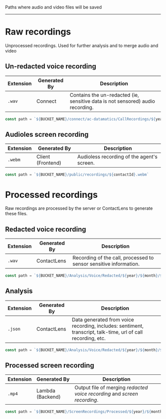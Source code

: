 Paths where audio and video files will be saved

----

# Raw recordings
Unprocessed recordings. Used for further analysis and to merge audio and video

## Un-redacted voice recording

| Extension | Generated By | Description |
| --------- | ------------ | ----------- |
| `.wav` | Connect | Contains the un-redacted (ie, sensitive data is not sensored) audio recording. |

```js
const path = `${BUCKET_NAME}/connect/ac-datamatics/CallRecordings/${year}/${month}/${day}/${contactId}_${year}${month}${day}T${hour}:${minute}_UTC.wav`
```

## Audioles screen recording

| Extension | Generated By | Description |
| --------- | ------------ | ----------- |
| `.webm` | Client (Frontend) | Audioless recording of the agent's screen. |

```js
const path = `${BUCKET_NAME}/public/recordings/${contactId}.webm`
```

# Processed recordings
Raw recordings are processed by the server or ContactLens to generate these files. 

## Redacted voice recording

| Extension | Generated By | Description |
| --------- | ------------ | ----------- |
| `.wav` | ContactLens | Recording of the call, processed to sensor sensitive information. |

```js
const path = `${BUCKET_NAME}/Analysis/Voice/Redacted/${year}/${month}/${day}/${contactId}_call_recording_redacted_${year}-${month}-${day}T${hour}:${minute}:${second}Z.wav`;
```

## Analysis

| Extension | Generated By | Description |
| --------- | ------------ | ----------- |
| `.json` | ContactLens | Data generated from voice recording, includes: sentiment, transcript, talk-time, url of call recording, etc. |

```js
const path = `${BUCKET_NAME}/Analysis/Voice/Redacted/${year}/${month}/${day}/${contactId}_analysis_redacted_${year}-${month}-${day}T${hour}:${minute}:${second}Z.json`;
```


## Processed screen recording

| Extension | Generated By | Description |
| --------- | ------------ | ----------- |
| `.mp4` | Lambda (Backend) | Output file of merging _redacted voice recording_ and _screen recording_. |

```js
const path = `${BUCKET_NAME}/ScreenRecordings/Processed/${year}/${month}/${day}/${contactId}_${year}${month}${day}T${hour}:${minute}_UTC.mp4`
```
